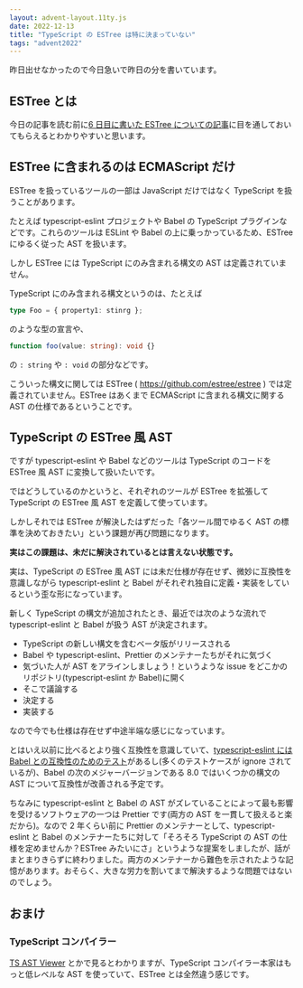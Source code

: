 ```yaml
---
layout: advent-layout.11ty.js
date: 2022-12-13
title: "TypeScript の ESTree は特に決まっていない"
tags: "advent2022"
---
```


昨日出せなかったので今日急いで昨日の分を書いています。

## ESTree とは

今日の記事を読む前に[6 日目に書いた ESTree についての記事](../06)に目を通しておいてもらえるとわかりやすいと思います。

## ESTree に含まれるのは ECMAScript だけ

ESTree を扱っているツールの一部は JavaScript だけではなく TypeScript を扱うことがあります。

たとえば typescript-eslint プロジェクトや Babel の TypeScript プラグインなどです。これらのツールは ESLint や Babel の上に乗っかっているため、ESTree にゆるく従った AST を扱います。

しかし ESTree には TypeScript にのみ含まれる構文の AST は定義されていません。

TypeScript にのみ含まれる構文というのは、たとえば

```ts
type Foo = { property1: stinrg };
```

のような型の宣言や、

```ts
function foo(value: string): void {}
```

の `: string` や `: void` の部分などです。

こういった構文に関しては ESTree ( https://github.com/estree/estree ) では定義されていません。ESTree はあくまで ECMAScript に含まれる構文に関する AST の仕様であるということです。

## TypeScript の ESTree 風 AST

ですが typescript-eslint や Babel などのツールは TypeScript のコードを ESTree 風 AST に変換して扱いたいです。

ではどうしているのかというと、それぞれのツールが ESTree を拡張して TypeScript の ESTree 風 AST を定義して使っています。

しかしそれでは ESTree が解決したはずだった「各ツール間でゆるく AST の標準を決めておきたい」という課題が再び問題になります。

**実はこの課題は、未だに解決されているとは言えない状態です。**

実は、TypeScript の ESTree 風 AST には未だ仕様が存在せず、微妙に互換性を意識しながら typescript-eslint と Babel がそれぞれ独自に定義・実装をしているという歪な形になっています。

新しく TypeScript の構文が追加されたとき、最近では次のような流れで typescript-eslint と Babel が扱う AST が決定されます。

- TypeScript の新しい構文を含むベータ版がリリースされる
- Babel や typescript-eslint、Prettier のメンテナーたちがそれに気づく
- 気づいた人が AST をアラインしましょう！というような issue をどこかのリポジトリ(typescript-eslint か Babel)に開く
- そこで議論する
- 決定する
- 実装する

なので今でも仕様は存在せず中途半端な感じになっています。

とはいえ以前に比べるとより強く互換性を意識していて、[typescript-eslint には Babel との互換性のためのテスト](https://github.com/typescript-eslint/typescript-eslint/tree/main/packages/typescript-estree/tests/ast-alignment)があるし(多くのテストケースが ignore されているが)、Babel の次のメジャーバージョンである 8.0 ではいくつかの構文の AST について互換性が改善される予定です。

ちなみに typescript-eslint と Babel の AST がズレていることによって最も影響を受けるソフトウェアの一つは Prettier です(両方の AST を一貫して扱えると楽だから)。なので 2 年くらい前に Prettier のメンテナーとして、typescript-eslint と Babel のメンテナーたちに対して「そろそろ TypeScript の AST の仕様を定めませんか？ESTree みたいにさ」というような提案をしましたが、話がまとまりきらずに終わりました。両方のメンテナーから難色を示されたような記憶があります。おそらく、大きな労力を割いてまで解決するような問題ではないのでしょう。

## おまけ

### TypeScript コンパイラー

[TS AST Viewer](https://ts-ast-viewer.com) とかで見るとわかりますが、TypeScript コンパイラー本家はもっと低レベルな AST を使っていて、ESTree とは全然違う感じです。
